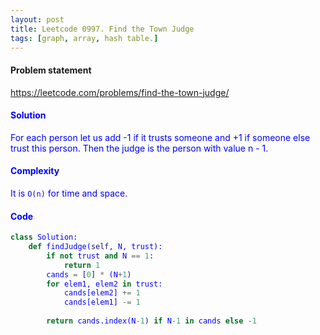 ```yaml
---
layout: post
title: Leetcode 0997. Find the Town Judge
tags: [graph, array, hash table.]
---
```


#### Problem statement

<a href="https://leetcode.com/problems/find-the-town-judge/"> <font color = blue>https://leetcode.com/problems/find-the-town-judge/

#### Solution
For each person let us add -1 if it trusts someone and +1 if someone else trust this person. Then the judge is the person with value n - 1.

#### Complexity
It is `O(n)` for time and space.

#### Code
```python
class Solution:
    def findJudge(self, N, trust):
        if not trust and N == 1:
            return 1
        cands = [0] * (N+1)
        for elem1, elem2 in trust:
            cands[elem2] += 1
            cands[elem1] -= 1
            
        return cands.index(N-1) if N-1 in cands else -1
```
